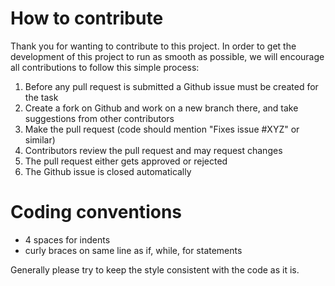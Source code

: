 # How to contribute
Thank you for wanting to contribute to this project. In order to get the development of this project to run as smooth as possible, we will encourage all contributions to follow this simple process:

1. Before any pull request is submitted a Github issue must be created for the task
2. Create a fork on Github and work on a new branch there, and take suggestions from other contributors
3. Make the pull request (code should mention "Fixes issue #XYZ" or similar)
4. Contributors review the pull request and may request changes
5. The pull request either gets approved or rejected
5. The Github issue is closed automatically

# Coding conventions
* 4 spaces for indents
* curly braces on same line as if, while, for statements

Generally please try to keep the style consistent with the code as it is. 
